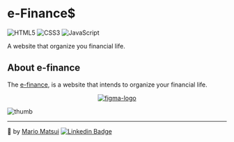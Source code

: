 # e-Finance$

<img alt="HTML5" src="https://img.shields.io/badge/html5%20-%23E34F26.svg?&style=for-the-badge&logo=html5&logoColor=white"/> <img alt="CSS3" src="https://img.shields.io/badge/css3%20-%231572B6.svg?&style=for-the-badge&logo=css3&logoColor=white"/> <img alt="JavaScript" src="https://img.shields.io/badge/javascript%20-%23323330.svg?&style=for-the-badge&logo=javascript&logoColor=%23F7DF1E"/>

A website that organize you financial life.

## About e-finance

The [e-finance](https://efinance.vercel.app/), is a website that intends to organize your financial life.

<p align = "center">
  <a href="https://www.figma.com/file/XkGtkOgPIHEqfRIOTw6HvB/dev.finance-Maratona-Discover">
    <img alt="figma-logo" src="https://img.shields.io/badge/-figma-green?&style=for-the-badge&logo=figma&logoColor=white" />
  </a>
</p>

![thumb](https://user-images.githubusercontent.com/63224412/110983531-9d9b0b80-8348-11eb-8fb5-aa5839c3537e.png)

---

💚 by [Mario Matsui](https://github.com/MarioMatsui)
[![Linkedin Badge](https://img.shields.io/badge/-Mario%20Matsui-green?style=flat-square&logo=Linkedin&logoColor=white&link=https://www.linkedin.com/in/mario-matsui/)](https://www.linkedin.com/in/mario-matsui/)
